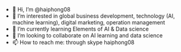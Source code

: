- 👋 Hi, I’m @haiphong08
- 👀 I’m interested in global business development, technology (AI, machine learning), digital marketing, operation management
- 🌱 I’m currently learning Elements of AI & Data science
- 💞️ I’m looking to collaborate on AI learning and data science
- 📫 How to reach me: through skype haiphong08

<!---
haiphong08/haiphong08 is a ✨ special ✨ repository because its `README.md` (this file) appears on your GitHub profile.
You can click the Preview link to take a look at your changes.
--->
